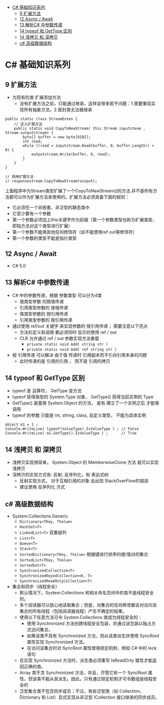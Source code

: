 [](...menustart)

- [C# 基础知识系列](#fa94b771653cde1bb927b44cc47760b0)
    - [9 扩展方法](#dc48b917570b210718938a1f427c98a0)
    - [12 Async / Await](#74b653574acf96f0e265db4a4ef07db3)
    - [13 解析C# 中参数传递](#b43b5bcd822c27a24551fe2faa29f9d8)
    - [14 typeof  和 GetType 区别](#50d5399284c57a1336886a51b855596d)
    - [14 浅拷贝 和 深拷贝](#7c920bcef1735cc77408e22a57e3c919)
    - [c# 高级数据结构](#d554ea9229b0d95487b99114d79a0dfe)

[](...menuend)


<h2 id="fa94b771653cde1bb927b44cc47760b0"></h2>

# C# 基础知识系列


<h2 id="dc48b917570b210718938a1f427c98a0"></h2>

## 9 扩展方法

- 为现有的类 扩展添加方法
    - 没有扩展方法之前，只能通过继承，这样会带来若干问题：1.需要重现实现所有抽象方法，2.密封类无法被继承

```cpp#
public static class StreamExten {
    // 定义扩展方法
    public static void CopyToNewStream( this Stream inputsteam , Stream outputstream) {
        byte[] buffer = new byte[8192];
        int read;
        while ((read = inputstream.Read(buffer, 0, buffer.Length)) > 0) {
            outputstream.Write(buffer, 0, read);
        }
    }
}   

// 调用扩展方法
// responsestream.CopyToNewStream(output);
```

上面程序中为Stream类型扩展了一个CopyToNewStream()的方法.并不是所有方法都可以作为扩展方法来使用的。扩展方法必须具备下面的规则：

- 它必须在一个非嵌套、非泛型的静态类中
- 它至少要有一个参数
- 第一个参数必须加上this关键字作为前缀（第一个参数类型也称为扩展类型，即指方法对这个类型进行扩展）
- 第一个参数不能用其他任何修饰符（如不能使用ref out等修饰符）
- 第一个参数的类型不能是指针类型




<h2 id="74b653574acf96f0e265db4a4ef07db3"></h2>

## 12 Async / Await

- C# 5.0 

<h2 id="b43b5bcd822c27a24551fe2faa29f9d8"></h2>

## 13 解析C# 中参数传递

- C# 中的参数传递，根据 参数类型 可以分为4类
    - 值类型参数 的按值传递
    - 引用类型参数的 按值传递
    - 值类型参数的 按引用传递
    - 引用类型参数的 按引用传递 
- 通过使用 ref/out 关键字 来实现参数的 按引用传递； 需要注意以下亮点
    - 方法的定义和调用 都必须同时 显示的使用 ref / out
    - CLR 允许通过 ref / out 参数实现方法重载
        - `private static void Add( string str ) `
        - `private static void Add( ref string str ) `
- 按 引用传递 可以解决 由于值 传递时 引用副本而不引向引用本身的问题
    - 此时传递的是 引用的引用 ， 而不是 引用的拷贝

<h2 id="50d5399284c57a1336886a51b855596d"></h2>

## 14 typeof  和 GetType 区别

- typeof 是 运算符， GetType 是方法
- typeof 获得类型的 System.Type 对象， GetType() 获得当前实例的 Type
- GetType() 是基类 System.Object 的方法， 是有 建立了一个实例之后 才能够调用
- typeof 的参数 只能是 int, string, class, 自定义类型， 不能为具体实例


```cpp#
object m1 = 1 ;
Console.WriteLine( typeof(ValueType).IsValueType ) ; // False
Console.WriteLine( m1.GetType().IsValueType ) ;      // True
```

<h2 id="7c920bcef1735cc77408e22a57e3c919"></h2>

## 14 浅拷贝 和 深拷贝

- 浅拷贝实现很简单， System.Object 的 MemberwiseClone 方法 就可以实现 浅拷贝
- 深拷贝的实现方式有: 反射, 反序列化，和 表达式树
    - 反射实现方式， 对于互相引用的对象 会出现 StackOverFlow的错误
    - 建议使用 反序列化 方式

<h2 id="d554ea9229b0d95487b99114d79a0dfe"></h2>

## c# 高级数据结构

- System.Collections.Generic
    - `Dictionary<TKey, TValue>`
    - `HashSet<T>`
    - `LinkedList<T>`  双重链列
    - `List<T>`
    - `Queue<T>`
    - `Stack<T>`
    - `SortedDictionary<TKey, TValue>`  根据键进行排序的键/值对的集合
    - `SortedList<TKey, TValue>`
    - `SortedSet<T>`
    - `SynchronizedCollection<T>`
    - `SynchronizedKeyedCollection<K, T>`
    - `SynchronizedReadOnlyCollection<T>`
- 集合和同步（线程安全）
    - 默认情况下，System.Collections 和相关命名空间中的类不是线程安全的。
    - 多个阅读器可以放心地读取集合；但是，对集合的任何修改都会对访问该集合的所有线程（包括阅读器线程）产生不确定的结果。
    - 使用以下任意方法可令 System.Collections 类成为线程安全的：
        - 使用 Synchronized 方法创建线程安全包装，并通过该包装以独占方式访问集合。
        - 如果该类不具有 Synchronized 方法，则从该类派生并使用 SyncRoot 属性实现 Synchronized 方法。
        - 在访问该集合时对 SyncRoot 属性使用锁定机制，例如 C# 中的 lock 语句  
    - 在实现 Synchronized 方法时，派生类必须重写 IsReadOnly 属性才能返回正确的值。
    - Array 类不含 Synchronized 方法，并且，尽管它有一个 SyncRoot 属性，但该类不能从其派生。因此，只有通过锁定机制才可令数组是线程安全的
    - 泛型集合类不包含同步成员；不过，有些泛型类（如 Collection、Dictionary 和 List）显式实现从非泛型 ICollection 接口继承的同步成员。


